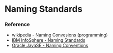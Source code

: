 # Naming Standards



### Reference

 * [wikipedia - Naming Convesions (programming)](https://en.wikipedia.org/wiki/Naming_convention_(programming))
 * [IBM InfoSphere - Naming Standards](https://www.ibm.com/docs/en/iis/11.3?topic=methodology-naming-standards)
 *  [Oracle JavaSE - Naming Conventions](https://www.oracle.com/java/technologies/javase/codeconventions-namingconventions.html)